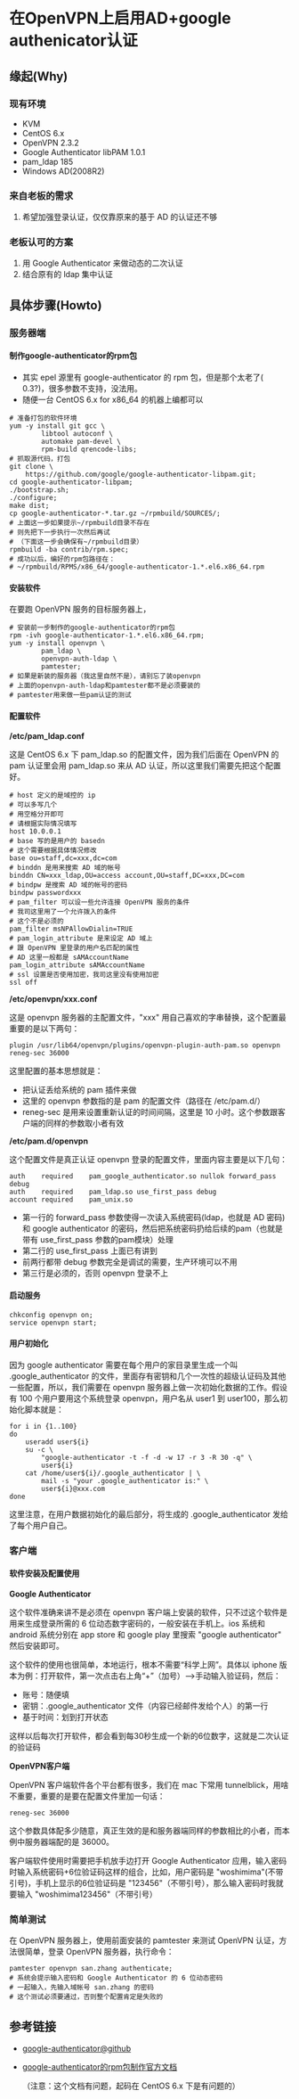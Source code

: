 # 在OpenVPN上启用AD+google authenicator认证

## 缘起\(Why\)

### 现有环境

* KVM
* CentOS 6.x
* OpenVPN 2.3.2
* Google Authenticator libPAM 1.0.1
* pam\_ldap 185
* Windows AD\(2008R2\)

### 来自老板的需求

1. 希望加强登录认证，仅仅靠原来的基于 AD 的认证还不够

### 老板认可的方案

1. 用 Google Authenticator 来做动态的二次认证
2. 结合原有的 ldap 集中认证

## 具体步骤\(Howto\)

### 服务器端

#### 制作google-authenticator的rpm包

* 其实 epel 源里有 google-authenticator 的 rpm 包，但是那个太老了\( 0.3?\)，很多参数不支持，没法用。
* 随便一台 CentOS 6.x for x86\_64 的机器上编都可以

```text
# 准备打包的软件环境
yum -y install git gcc \
        libtool autoconf \
        automake pam-devel \
        rpm-build qrencode-libs;
# 抓取源代码，打包
git clone \
    https://github.com/google/google-authenticator-libpam.git;
cd google-authenticator-libpam;
./bootstrap.sh;
./configure;
make dist;
cp google-authenticator-*.tar.gz ~/rpmbuild/SOURCES/;
# 上面这一步如果提示~/rpmbuild目录不存在
# 则先把下一步执行一次然后再试
# （下面这一步会确保有~/rpmbuild目录）
rpmbuild -ba contrib/rpm.spec;
# 成功以后，编好的rpm包路径在：
# ~/rpmbuild/RPMS/x86_64/google-authenticator-1.*.el6.x86_64.rpm
```

#### 安装软件

在要跑 OpenVPN 服务的目标服务器上，

```text
# 安装前一步制作的google-authenticator的rpm包
rpm -ivh google-authenticator-1.*.el6.x86_64.rpm;
yum -y install openvpn \
        pam_ldap \
        openvpn-auth-ldap \
        pamtester;
# 如果是新装的服务器（我这里自然不是），请别忘了装openvpn
# 上面的openvpn-auth-ldap和pamtester都不是必须要装的
# pamtester用来做一些pam认证的测试
```

#### 配置软件

**/etc/pam\_ldap.conf**

这是 CentOS 6.x 下 pam\_ldap.so 的配置文件，因为我们后面在 OpenVPN 的 pam 认证里会用 pam\_ldap.so 来从 AD 认证，所以这里我们需要先把这个配置好。

```text
# host 定义的是域控的 ip
# 可以多写几个
# 用空格分开即可
# 请根据实际情况填写
host 10.0.0.1
# base 写的是用户的 basedn
# 这个需要根据具体情况修改
base ou=staff,dc=xxx,dc=com
# binddn 是用来搜索 AD 域的帐号
binddn CN=xxx_ldap,OU=access account,OU=staff,DC=xxx,DC=com
# bindpw 是搜索 AD 域的帐号的密码
bindpw passwordxxx
# pam_filter 可以设一些允许连接 OpenVPN 服务的条件
# 我司这里用了一个允许拨入的条件
# 这个不是必须的
pam_filter msNPAllowDialin=TRUE
# pam_login_attribute 是来设定 AD 域上
# 跟 OpenVPN 里登录的用户名匹配的属性
# AD 这里一般都是 sAMAccountName
pam_login_attribute sAMAccountName
# ssl 设置是否使用加密，我司这里没有使用加密
ssl off
```

**/etc/openvpn/xxx.conf**

这是 openvpn 服务器的主配置文件，"xxx" 用自己喜欢的字串替换，这个配置最重要的是以下两句：

```text
plugin /usr/lib64/openvpn/plugins/openvpn-plugin-auth-pam.so openvpn 
reneg-sec 36000
```

这里配置的基本思想就是：

* 把认证丢给系统的 pam 插件来做
* 这里的 openvpn 参数指的是 pam 的配置文件（路径在 /etc/pam.d/）
* reneg-sec 是用来设置重新认证的时间间隔，这里是 10 小时。这个参数跟客户端的同样的参数取小者有效

**/etc/pam.d/openvpn**

这个配置文件是真正认证 openvpn 登录的配置文件，里面内容主要是以下几句：

```text
auth    required    pam_google_authenticator.so nullok forward_pass debug
auth    required    pam_ldap.so use_first_pass debug
account required    pam_unix.so
```

* 第一行的 forward\_pass 参数使得一次读入系统密码\(ldap，也就是 AD 密码\)和 google authenticator 的密码，然后把系统密码扔给后续的pam（也就是带有 use\_first\_pass 参数的pam模块）处理
* 第二行的 use\_first\_pass 上面已有讲到
* 前两行都带 debug 参数完全是调试的需要，生产环境可以不用
* 第三行是必须的，否则 openvpn 登录不上

#### 启动服务

```text
chkconfig openvpn on;
service openvpn start;
```

#### 用户初始化

因为 google authenticator 需要在每个用户的家目录里生成一个叫 .google\_authenticator 的文件，里面存有密钥和几个一次性的超级认证码及其他一些配置，所以，我们需要在 openvpn 服务器上做一次初始化数据的工作。假设有 100 个用户要用这个系统登录 openvpn，用户名从 user1 到 user100，那么初始化脚本就是：

```text
for i in {1..100}
do
    useradd user${i}
    su -c \
        "google-authenticator -t -f -d -w 17 -r 3 -R 30 -q" \
        user${i}
    cat /home/user${i}/.google_authenticator | \
        mail -s "your .google_authenticator is:" \
        user${i}@xxx.com
done
```

这里注意，在用户数据初始化的最后部分，将生成的 .google\_authenticator 发给了每个用户自己。

### 客户端

#### 软件安装及配置使用

**Google Authenticator**

这个软件准确来讲不是必须在 openvpn 客户端上安装的软件，只不过这个软件是用来生成登录所需的 6 位动态数字密码的，一般安装在手机上。ios 系统和 android 系统分别在 app store 和 google play 里搜索 "google authenticator" 然后安装即可。

这个软件的使用也很简单，本地运行，根本不需要“科学上网”。具体以 iphone 版本为例：打开软件，第一次点击右上角“+”（加号）--&gt;手动输入验证码，然后：

* 账号：随便填
* 密钥：.google\_authenticator 文件（内容已经邮件发给个人）的第一行
* 基于时间：划到打开状态

这样以后每次打开软件，都会看到每30秒生成一个新的6位数字，这就是二次认证的验证码

**OpenVPN客户端**

OpenVPN 客户端软件各个平台都有很多，我们在 mac 下常用 tunnelblick，用啥不重要，重要的是要在配置文件里加一句话：

```text
reneg-sec 36000
```

这个参数具体配多少随意，真正生效的是和服务器端同样的参数相比的小者，而本例中服务器端配的是 36000。

客户端软件使用时需要把手机放手边打开 Google Authenticator 应用，输入密码时输入系统密码+6位验证码这样的组合，比如，用户密码是 "woshimima"\(不带引号\)，手机上显示的6位验证码是 "123456"（不带引号），那么输入密码时我就要输入 "woshimima123456"（不带引号）

### 简单测试

在 OpenVPN 服务器上，使用前面安装的 pamtester 来测试 OpenVPN 认证，方法很简单，登录 OpenVPN 服务器，执行命令：

```text
pamtester openvpn san.zhang authenticate;
# 系统会提示输入密码和 Google Authenticator 的 6 位动态密码
# 一起输入，先输入域帐号 san.zhang 的密码
# 这个测试必须要通过，否则整个配置肯定是失败的
```

## 参考链接

* [google-authenticator@github](https://link.jianshu.com/?t=https://github.com/google/google-authenticator-libpam)
* [google-authenticator的rpm包制作官方文档](https://link.jianshu.com/?t=https://github.com/google/google-authenticator-libpam/blob/master/contrib/README.rpm.md)

  （注意：这个文档有问题，起码在 CentOS 6.x 下是有问题的）

